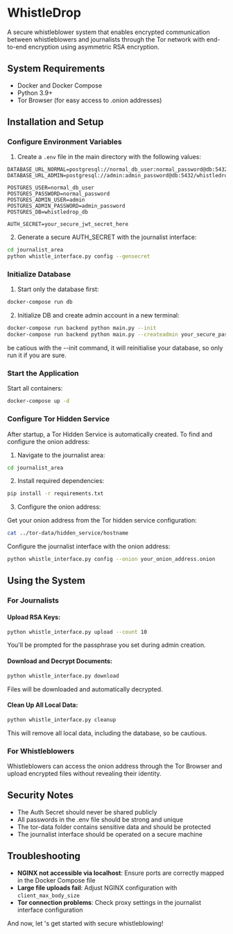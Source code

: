 # WhistleDrop



A secure whistleblower system that enables encrypted communication between whistleblowers and journalists through the Tor network with end-to-end encryption using asymmetric RSA encryption.

## System Requirements

- Docker and Docker Compose
- Python 3.9+
- Tor Browser (for easy access to .onion addresses)

## Installation and Setup

### Configure Environment Variables

1. Create a `.env` file in the main directory with the following values:

```
DATABASE_URL_NORMAL=postgresql://normal_db_user:normal_password@db:5432/whistledrop_db
DATABASE_URL_ADMIN=postgresql://admin:admin_password@db:5432/whistledrop_db

POSTGRES_USER=normal_db_user
POSTGRES_PASSWORD=normal_password
POSTGRES_ADMIN_USER=admin
POSTGRES_ADMIN_PASSWORD=admin_password
POSTGRES_DB=whistledrop_db

AUTH_SECRET=your_secure_jwt_secret_here
```

2. Generate a secure AUTH_SECRET with the journalist interface:

```bash
cd journalist_area
python whistle_interface.py config --gensecret
```

### Initialize Database

1. Start only the database first:

```bash
docker-compose run db
```

2. Initialize DB and create admin account in a new terminal:

```bash
docker-compose run backend python main.py --init
docker-compose run backend python main.py --createadmin your_secure_passphrase
```

be catious with the --init command, it will reinitialise your database, so only run it if you are sure.

### Start the Application

Start all containers:

```bash
docker-compose up -d
```

### Configure Tor Hidden Service

After startup, a Tor Hidden Service is automatically created. 
To find and configure the onion address:

1. Navigate to the journalist area:

```bash
cd journalist_area
```

2. Install required dependencies:

```bash
pip install -r requirements.txt
```

3. Configure the onion address:

Get your onion address from the Tor hidden service configuration:

```bash
cat ../tor-data/hidden_service/hostname
```

Configure the journalist interface with the onion address:


```bash
python whistle_interface.py config --onion your_onion_address.onion
```

## Using the System

### For Journalists

#### Upload RSA Keys:

```bash
python whistle_interface.py upload --count 10
```

You'll be prompted for the passphrase you set during admin creation.

#### Download and Decrypt Documents:

```bash
python whistle_interface.py download
```

Files will be downloaded and automatically decrypted.

#### Clean Up All Local Data:

```bash
python whistle_interface.py cleanup
```
This will remove all local data, including the database, so be cautious.
### For Whistleblowers

Whistleblowers can access the onion address through the Tor Browser and upload encrypted files without revealing their identity.

## Security Notes

- The Auth Secret should never be shared publicly
- All passwords in the .env file should be strong and unique
- The tor-data folder contains sensitive data and should be protected
- The journalist interface should be operated on a secure machine

## Troubleshooting

- **NGINX not accessible via localhost**: Ensure ports are correctly mapped in the Docker Compose file
- **Large file uploads fail**: Adjust NGINX configuration with `client_max_body_size`
- **Tor connection problems**: Check proxy settings in the journalist interface configuration

And now, let 's get started with secure whistleblowing!
```
